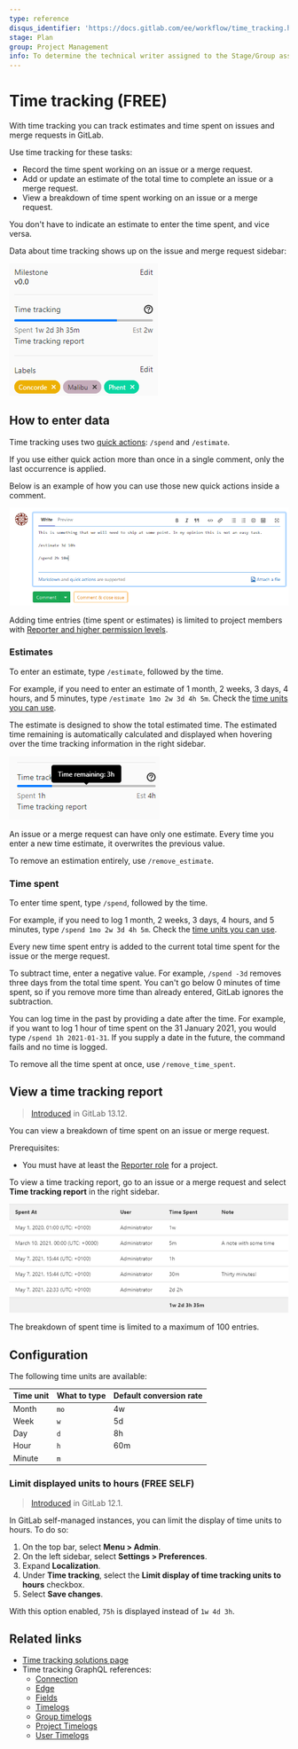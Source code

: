 ```yaml
---
type: reference
disqus_identifier: 'https://docs.gitlab.com/ee/workflow/time_tracking.html'
stage: Plan
group: Project Management
info: To determine the technical writer assigned to the Stage/Group associated with this page, see https://about.gitlab.com/handbook/engineering/ux/technical-writing/#assignments
---
```


# Time tracking **(FREE)**

With time tracking you can track estimates and time spent on issues and merge
requests in GitLab.

Use time tracking for these tasks:

- Record the time spent working on an issue or a merge request.
- Add or update an estimate of the total time to complete an issue or a merge
request.
- View a breakdown of time spent working on an issue or a merge request.

You don't have to indicate an estimate to enter the time spent, and vice versa.

Data about time tracking shows up on the issue and merge request sidebar:

![Time tracking in the sidebar](img/time_tracking_sidebar_v13_12.png)

## How to enter data

Time tracking uses two [quick actions](quick_actions.md): `/spend` and `/estimate`.

If you use either quick action more than once in a single comment, only the last occurrence is applied.

Below is an example of how you can use those new quick actions inside a comment.

![Time tracking example in a comment](img/time_tracking_example_v12_2.png)

Adding time entries (time spent or estimates) is limited to project members
with [Reporter and higher permission levels](../permissions.md).

### Estimates

To enter an estimate, type `/estimate`, followed by the time.

For example, if you need to enter an estimate of 1 month, 2 weeks, 3 days, 4 hours, and 5 minutes,
type `/estimate 1mo 2w 3d 4h 5m`.
Check the [time units you can use](#configuration).

The estimate is designed to show the total estimated time. The estimated
time remaining is automatically calculated and displayed when hovering over
the time tracking information in the right sidebar.

![Estimated time remaining](img/remaining_time_v14_2.png)

An issue or a merge request can have only one estimate. Every time you enter a
new time estimate, it overwrites the previous value.

To remove an estimation entirely, use `/remove_estimate`.

### Time spent

To enter time spent, type `/spend`, followed by the time.

For example, if you need
to log 1 month, 2 weeks, 3 days, 4 hours, and 5 minutes, type `/spend 1mo 2w 3d 4h 5m`.
Check the [time units you can use](#configuration).

Every new time spent entry is added to the current total time spent for the
issue or the merge request.

To subtract time, enter a negative value. For example, `/spend -3d` removes three
days from the total time spent. You can't go below 0 minutes of time spent,
so if you remove more time than already entered, GitLab ignores the subtraction.

You can log time in the past by providing a date after the time.
For example, if you want to log 1 hour of time spent on the 31 January 2021,
you would type `/spend 1h 2021-01-31`. If you supply a date in the future, the
command fails and no time is logged.

To remove all the time spent at once, use `/remove_time_spent`.

## View a time tracking report

> [Introduced](https://gitlab.com/gitlab-org/gitlab/-/issues/271409) in GitLab 13.12.

You can view a breakdown of time spent on an issue or merge request.

Prerequisites:

- You must have at least the [Reporter role](../permissions.md#project-members-permissions) for a project.

To view a time tracking report, go to an issue or a merge request and select **Time tracking report**
in the right sidebar.

![Time tracking report](img/time_tracking_report_v13_12.png)

The breakdown of spent time is limited to a maximum of 100 entries.

## Configuration

The following time units are available:

| Time unit | What to type | Default conversion rate |
| --------- | ------------ | ----------------------- |
| Month     | `mo`         | 4w                      |
| Week      | `w`          | 5d                      |
| Day       | `d`          | 8h                      |
| Hour      | `h`          | 60m                     |
| Minute    | `m`          |                         |

### Limit displayed units to hours **(FREE SELF)**

> [Introduced](https://gitlab.com/gitlab-org/gitlab-foss/-/merge_requests/29469/) in GitLab 12.1.

In GitLab self-managed instances, you can limit the display of time units to
hours.
To do so:

1. On the top bar, select **Menu > Admin**.
1. On the left sidebar, select **Settings > Preferences**.
1. Expand **Localization**.
1. Under **Time tracking**, select the **Limit display of time tracking units to hours** checkbox.
1. Select **Save changes**.

With this option enabled, `75h` is displayed instead of `1w 4d 3h`.

## Related links

- [Time tracking solutions page](https://about.gitlab.com/solutions/time-tracking/)
- Time tracking GraphQL references:
  - [Connection](../../api/graphql/reference/index.md#timelogconnection)
  - [Edge](../../api/graphql/reference/index.md#timelogedge)
  - [Fields](../../api/graphql/reference/index.md#timelog)
  - [Timelogs](../../api/graphql/reference/index.md#querytimelogs)
  - [Group timelogs](../../api/graphql/reference/index.md#grouptimelogs)
  - [Project Timelogs](../../api/graphql/reference/index.md#projecttimelogs)
  - [User Timelogs](../../api/graphql/reference/index.md#usertimelogs)
